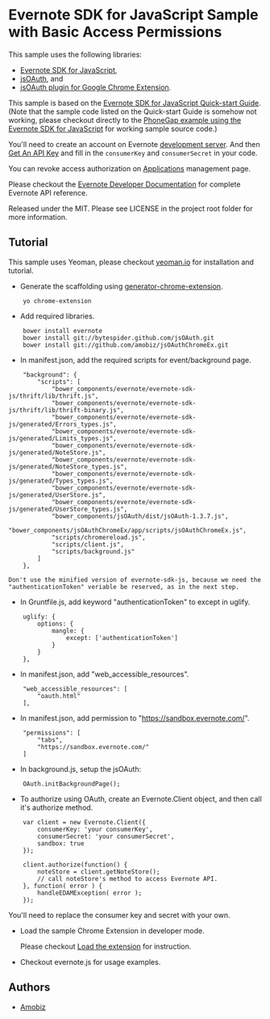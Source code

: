 # Evernote SDK for JavaScript Sample with Basic Access Permissions

This sample uses the following libraries:
* [Evernote SDK for JavaScript](https://github.com/evernote/evernote-sdk-js),
* [jsOAuth](https://bytespider.github.com/jsOAuth/), and
* [jsOAuth plugin for Google Chrome Extension](https://github.com/amobiz/jsOAuthChromeEx/).

This sample is based on the [Evernote SDK for JavaScript Quick-start Guide](http://dev.evernote.com/doc/start/javascript.php).
(Note that the sample code listed on the Quick-start Guide is somehow not working, please checkout directly to the [PhoneGap example using the Evernote SDK for JavaScript](https://github.com/evernote/phonegap-example) for working sample source code.)

You'll need to create an account on Evernote [development server](https://sandbox.evernote.com/).
And then [Get An API Key](http://dev.evernote.com/doc) and fill in the `consumerKey` and `consumerSecret` in your code.

You can revoke access authorization on [Applications](https://sandbox.evernote.com/AuthorizedServices.action) management page.

Please checkout the [Evernote Developer Documentation](http://dev.evernote.com/doc/) for complete Evernote API reference.

Released under the MIT. Please see LICENSE in the project root folder for more information.

## Tutorial

This sample uses Yeoman, please checkout [yeoman.io](http://yeoman.io/) for installation and tutorial.

* Generate the scaffolding using [generator-chrome-extension](https://github.com/yeoman/generator-chrome-extension).

```
    yo chrome-extension
```

* Add required libraries.

```
    bower install evernote
    bower install git://bytespider.github.com/jsOAuth.git
    bower install git://github.com/amobiz/jsOAuthChromeEx.git
```

* In manifest.json, add the required scripts for event/background page.

```
    "background": {
        "scripts": [
            "bower_components/evernote/evernote-sdk-js/thrift/lib/thrift.js",
            "bower_components/evernote/evernote-sdk-js/thrift/lib/thrift-binary.js",
            "bower_components/evernote/evernote-sdk-js/generated/Errors_types.js",
            "bower_components/evernote/evernote-sdk-js/generated/Limits_types.js",
            "bower_components/evernote/evernote-sdk-js/generated/NoteStore.js",
            "bower_components/evernote/evernote-sdk-js/generated/NoteStore_types.js",
            "bower_components/evernote/evernote-sdk-js/generated/Types_types.js",
            "bower_components/evernote/evernote-sdk-js/generated/UserStore.js",
            "bower_components/evernote/evernote-sdk-js/generated/UserStore_types.js",
            "bower_components/jsOAuth/dist/jsOAuth-1.3.7.js",
            "bower_components/jsOAuthChromeEx/app/scripts/jsOAuthChromeEx.js",
            "scripts/chromereload.js",
            "scripts/client.js",
            "scripts/background.js"
        ]
    },
```

    Don't use the minified version of evernote-sdk-js, because we need the "authenticationToken" veriable be reserved, as in the next step.

* In Gruntfile.js, add keyword "authenticationToken" to except in uglify.

```
    uglify: {
        options: {
            mangle: {
                except: ['authenticationToken']
            }
        }
    },
```

* In manifest.json, add "web_accessible_resources".

```
    "web_accessible_resources": [
        "oauth.html"
    ],
```

* In manifest.json, add permission to "https://sandbox.evernote.com/".

```
    "permissions": [
        "tabs",
        "https://sandbox.evernote.com/"
    ]
```

* In background.js, setup the jsOAuth:

```
    OAuth.initBackgroundPage();
```

* To authorize using OAuth, create an Evernote.Client object, and then call it's authorize method.

```
    var client = new Evernote.Client({
        consumerKey: 'your consumerKey',
        consumerSecret: 'your consumerSecret',
        sandbox: true
    });

    client.authorize(function() {
        noteStore = client.getNoteStore();
        // call noteStore's method to access Evernote API.
    }, function( error ) {
        handleEDAMException( error );
    });
```

  You'll need to replace the consumer key and secret with your own.

* Load the sample Chrome Extension in developer mode.

  Please checkout [Load the extension](https://developer.chrome.com/extensions/getstarted#unpacked) for instruction.

* Checkout evernote.js for usage examples.

## Authors

  * [Amobiz](https://github.com/amobiz)
